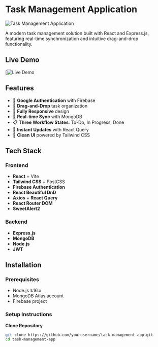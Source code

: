 # Task Management Application

![Task Management Application](https://taskzenn.netlify.app/) <!-- Add actual screenshot URL -->

A modern task management solution built with React and Express.js, featuring real-time synchronization and intuitive drag-and-drop functionality.

## Live Demo

[![Live Demo](https://taskzenn.netlify.app/)

## Features

- 🔐 **Google Authentication** with Firebase
- 🧩 **Drag-and-Drop** task organization
- 📱 **Fully Responsive** design
- 🔄 **Real-time Sync** with MongoDB
- 📋 **Three Workflow States**: To-Do, In Progress, Done
- 🚀 **Instant Updates** with React Query
- 🎨 **Clean UI** powered by Tailwind CSS

## Tech Stack

### Frontend
- **React** + Vite
- **Tailwind CSS** + PostCSS
- **Firebase Authentication**
- **React Beautiful DnD**
- **Axios** + **React Query**
- **React Router DOM**
- **SweetAlert2**

### Backend
- **Express.js**
- **MongoDB**
- **Node.js**
- **JWT**

## Installation

### Prerequisites
- Node.js ≥16.x
- MongoDB Atlas account
- Firebase project

### Setup Instructions

**Clone Repository**
```bash
git clone https://github.com/yourusername/task-management-app.git
cd task-management-app